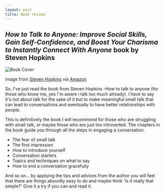 ```yaml
---
layout: post
title: Book review
---
```

## *How to Talk to Anyone: Improve Social Skills, Gain Self-Confidence, and Boost Your Charisma to Instantly Connect With Anyone* book by **Steven Hopkins**


![Book Cover](https://m.media-amazon.com/images/I/411OIxONoXL.jpg)

image from [Steven Hopkins](https://www.amazon.com/Steven-Hopkins/e/B07P6X6941/ref=aufs_dp_fta_dsk) via [Amazon](https://www.amazon.com/gp/product/B07NS8ST2B/ref=dbs_a_def_rwt_hsch_vapi_tkin_p1_i2)

So, I've just read the book from Steven Hopkins -How to talk to anyone (for those who know me, yes I'm aware i talk too much already). I have to say it's not about talk for the sake of it but to make meaningful small talk that can lead to conversations and eventually to have better relationships with people.

This is definitively the book I will recommend for those who are struggling with small talk, or maybe those who are just too introverted. The chapters in the book guide you through all the steps in engaging a conversation.

* The fear of small talk
* The first impression
* How to introduce yourself
* Conversation starters
* Topics and techniques on what to say
* How to end a conversation gracefully

And so on... by applying the tips and advices from the author you will feel that there are things absurdly easy to do and maybe think 'Is it really that simple?' Give it a try if you can and read it. 

